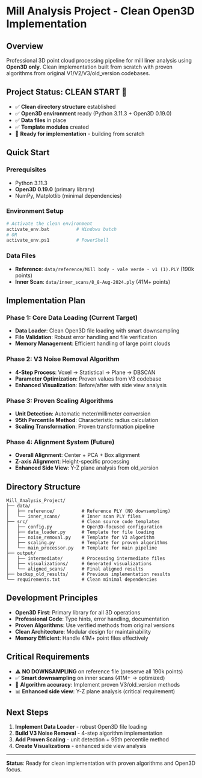 # Mill Analysis Project - Clean Open3D Implementation

## Overview
Professional 3D point cloud processing pipeline for mill liner analysis using **Open3D only**. 
Clean implementation built from scratch with proven algorithms from original V1/V2/V3/old_version codebases.

## Project Status: **CLEAN START** 🚀
- ✅ **Clean directory structure** established
- ✅ **Open3D environment** ready (Python 3.11.3 + Open3D 0.19.0)  
- ✅ **Data files** in place
- ✅ **Template modules** created
- 🚧 **Ready for implementation** - building from scratch

## Quick Start

### Prerequisites
- Python 3.11.3
- **Open3D 0.19.0** (primary library)
- NumPy, Matplotlib (minimal dependencies)

### Environment Setup
```bash
# Activate the clean environment
activate_env.bat          # Windows batch
# OR
activate_env.ps1          # PowerShell
```

### Data Files
- **Reference**: `data/reference/Mill body - vale verde - v1 (1).PLY` (190k points)
- **Inner Scan**: `data/inner_scans/8_8-Aug-2024.ply` (41M+ points)

## Implementation Plan

### Phase 1: Core Data Loading (Current Target)
- **Data Loader**: Clean Open3D file loading with smart downsampling
- **File Validation**: Robust error handling and file verification
- **Memory Management**: Efficient handling of large point clouds

### Phase 2: V3 Noise Removal Algorithm  
- **4-Step Process**: Voxel → Statistical → Plane → DBSCAN
- **Parameter Optimization**: Proven values from V3 codebase
- **Enhanced Visualization**: Before/after with side view analysis

### Phase 3: Proven Scaling Algorithms
- **Unit Detection**: Automatic meter/millimeter conversion
- **95th Percentile Method**: Characteristic radius calculation
- **Scaling Transformation**: Proven transformation pipeline

### Phase 4: Alignment System (Future)
- **Overall Alignment**: Center + PCA + Box alignment  
- **Z-axis Alignment**: Height-specific processing
- **Enhanced Side View**: Y-Z plane analysis from old_version

## Directory Structure
```
Mill_Analysis_Project/
├── data/
│   ├── reference/          # Reference PLY (NO downsampling)
│   └── inner_scans/        # Inner scan PLY files  
├── src/                    # Clean source code templates
│   ├── config.py           # Open3D-focused configuration
│   ├── data_loader.py      # Template for file loading
│   ├── noise_removal.py    # Template for V3 algorithm
│   ├── scaling.py          # Template for proven algorithms
│   └── main_processor.py   # Template for main pipeline
├── output/
│   ├── intermediate/       # Processing intermediate files
│   ├── visualizations/     # Generated visualizations  
│   └── aligned_scans/      # Final aligned results
├── backup_old_results/     # Previous implementation results
└── requirements.txt        # Clean minimal dependencies
```

## Development Principles
- **Open3D First**: Primary library for all 3D operations
- **Professional Code**: Type hints, error handling, documentation
- **Proven Algorithms**: Use verified methods from original versions
- **Clean Architecture**: Modular design for maintainability
- **Memory Efficient**: Handle 41M+ point files effectively

## Critical Requirements
- ⚠️ **NO DOWNSAMPLING** on reference file (preserve all 190k points)
- ✅ **Smart downsampling** on inner scans (41M+ → optimized)
- 🎯 **Algorithm accuracy**: Implement proven V3/old_version methods
- 📊 **Enhanced side view**: Y-Z plane analysis (critical requirement)

## Next Steps
1. **Implement Data Loader** - robust Open3D file loading
2. **Build V3 Noise Removal** - 4-step algorithm implementation
3. **Add Proven Scaling** - unit detection + 95th percentile method
4. **Create Visualizations** - enhanced side view analysis

---
**Status**: Ready for clean implementation with proven algorithms and Open3D focus.
